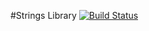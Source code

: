 #Strings Library 
[![Build Status](https://travis-ci.com/KhallilB/StringLib.svg?branch=master)](https://travis-ci.com/KhallilB/StringLib)